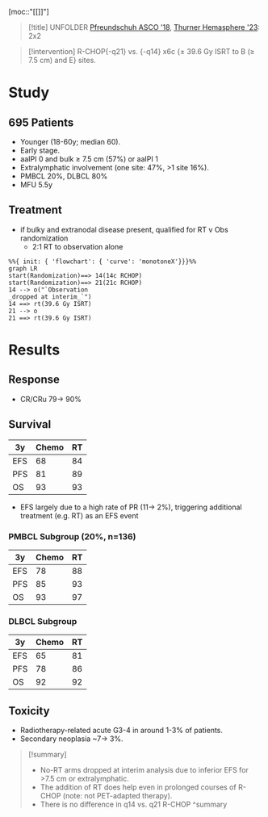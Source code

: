 [moc::"[[]]"]
>[!title]
> UNFOLDER [Pfreundschuh ASCO '18](https://ascopubs.org/doi/10.1200/JCO.2018.36.15_suppl.7574), [Thurner Hemasphere '23](https://pubmed.ncbi.nlm.nih.gov/37427146/): 2x2

>[!intervention]
> R-CHOP{-q21} vs. {-q14} x6c {± 39.6 Gy ISRT to B (≥ 7.5 cm) and E} sites.

# Study
## 695 Patients
- Younger (18-60y; median 60).
- Early stage.
- aaIPI 0 and bulk ≥ 7.5 cm (57%) or aaIPI 1
- Extralymphatic involvement (one site: 47%, >1 site 16%).
- PMBCL 20%, DLBCL 80%
- MFU 5.5y

## Treatment
- if bulky and extranodal disease present, qualified for RT v Obs randomization
	- 2:1 RT to observation alone
```mermaid
%%{ init: { 'flowchart': { 'curve': 'monotoneX'}}}%%
graph LR
start(Randomization)==> 14(14c RCHOP)
start(Randomization)==> 21(21c RCHOP)
14 --> o("`Observation
_dropped at interim_`")
14 ==> rt(39.6 Gy ISRT)
21 --> o
21 ==> rt(39.6 Gy ISRT)
```

# Results
## Response
- CR/CRu 79→ 90% 

## Survival
| 3y  | Chemo | RT  |
| --- | ----- | --- |
| EFS | 68    | 84  |
| PFS | 81    | 89  |
| OS  | 93    | 93  |
- EFS largely due to a high rate of PR (11→ 2%), triggering additional treatment (e.g. RT) as an EFS event

### PMBCL Subgroup (20%, n=136)
| 3y  | Chemo | RT  |
| --- | ----- | --- |
| EFS | 78    | 88  |
| PFS | 85    | 93  |
| OS  | 93    | 97  |

### DLBCL Subgroup
| 3y  | Chemo | RT  |
| --- | ----- | --- |
| EFS | 65    | 81  |
| PFS | 78    | 86  |
| OS  | 92    | 92  |

## Toxicity
- Radiotherapy-related acute G3-4 in around 1-3% of patients. 
- Secondary neoplasia ~7→ 3%.

>[!summary]
>- No-RT arms dropped at interim analysis due to inferior EFS for >7.5 cm or extralymphatic.
>- The addition of RT does help even in prolonged courses of R-CHOP (note: not PET-adapted therapy).
>- There is no difference in q14 vs. q21 R-CHOP
>^summary
